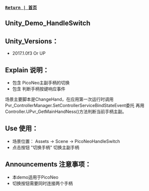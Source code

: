 ###  [ `Return | 首页` ](https://github.com/PicoSupport/PicoSupport)


## Unity_Demo_HandleSwitch

## Unity_Versions：
- 2017.1.0f3 Or UP

## Explain 说明：

- 包含 PicoNeo主副手柄的切换
- 包含 判断手柄按键响应事件

场景主要脚本是ChangeHand，在应用第一次运行时调用Pvr_ControllerManager.SetControllerServiceBindStateEvent委托
再用Controller.UPvr_GetMainHandNess()方法判断当前手柄主副。

## Use 使用：
- 场景位置： Assets -> Scene -> PicoNeoHandleSwitch
- 点击按钮 "切换手柄" 切换主副手柄

## Announcements 注意事项：
- 本demo适用于PicoNeo
- 切换按钮需要同时连接两个手柄
